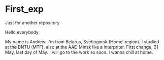 # First_exp
Just for another repository

Hello everybody:

My name is Andrew. I'm from Belarus, Svetlogorsk (Homel region). I studied at the BNTU (MTF), also at the AAE-Minsk like a interpriter.
First change, 31 May, last day of May. I will go to the work so soon. I wanna chill at home.
